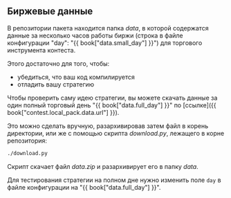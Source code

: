 ## Биржевые данные

В репозитории пакета находится папка *data*, в которой содержатся данные за несколько часов работы биржи (строка в файле конфигурации "day": "{{ book["data.small_day"] }}") для торгового инструмента контеста.

Этого достаточно для того, чтобы:

- убедиться, что ваш код компилируется
- отладить вашу стратегию

Чтобы проверить саму идею стратегии, вы можете скачать данные за один полный торговый день "{{ book["data.full_day"] }}" по [ссылке]({{ book["contest.local_pack.data.url"] }}).

Это можно сделать вручную, разархивировав затем файл в корень директории, или же с помощью скрипта *download.py*, лежащего в корне репозитория:

```bash
./download.py
```

Скрипт скачает файл *data.zip* и разархивирует его в папку *data*.

Для тестирования стратегии на полном дне нужно изменить поле `day` в файле конфигурации на "{{ book["data.full_day"] }}".
